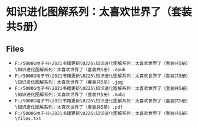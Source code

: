 # 知识进化图解系列：太喜欢世界了（套装共5册）

## Files

- `F:/5000G电子书\2021书籍更新\0226\知识进化图解系列：太喜欢世界了（套装共5册）\知识进化图解系列：太喜欢世界了（套装共5册）.epub`
- `F:/5000G电子书\2021书籍更新\0226\知识进化图解系列：太喜欢世界了（套装共5册）\知识进化图解系列：太喜欢世界了（套装共5册）.jpg`
- `F:/5000G电子书\2021书籍更新\0226\知识进化图解系列：太喜欢世界了（套装共5册）\知识进化图解系列：太喜欢世界了（套装共5册）.mobi`
- `F:/5000G电子书\2021书籍更新\0226\知识进化图解系列：太喜欢世界了（套装共5册）\知识进化图解系列：太喜欢世界了（套装共5册）.pdf`
- `F:/5000G电子书\2021书籍更新\0226\知识进化图解系列：太喜欢世界了（套装共5册）\files.txt`
